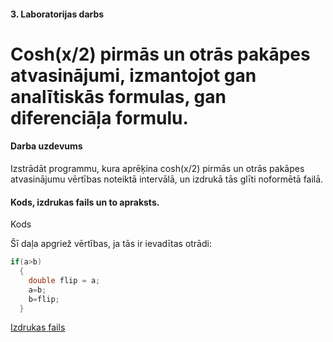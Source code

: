 #### 3. Laboratorijas darbs
# Cosh(x/2) pirmās un otrās pakāpes atvasinājumi, izmantojot gan analītiskās formulas, gan diferenciāļa formulu.
#### Darba uzdevums
Izstrādāt programmu, kura aprēķina cosh(x/2) pirmās un otrās pakāpes atvasinājumu vērtības noteiktā intervālā, un izdrukā tās glīti noformētā failā.
#### Kods, izdrukas fails un to apraksts.
Kods

Šī daļa apgriež vērtības, ja tās ir ievadītas otrādi:
```c
if(a>b)
  {
    double flip = a;
    a=b;
    b=flip;
  }
  ```
  
  [Izdrukas fails](https://github.com/ArtursZeibots/RTR105/blob/master/LD3/derative.dat)
